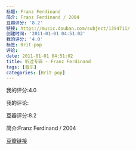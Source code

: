 ```yaml
---
标题: Franz Ferdinand
简介: Franz Ferdinand / 2004
豆瓣评分: '8.2'
链接: https://music.douban.com/subject/1394711/
创建时间: '2011-01-01 04:51:02'
我的评分: '4.0'
标签: Brit-pop
评论:
date: 2011-01-01 04:51:02
title: 听过专辑 - Franz Ferdinand
tags: [音乐]
categories: [Brit-pop]
---
```


我的评分:4.0

我的评论:

豆瓣评分:8.2

简介:Franz Ferdinand / 2004

[豆瓣链接](https://music.douban.com/subject/1394711/)

